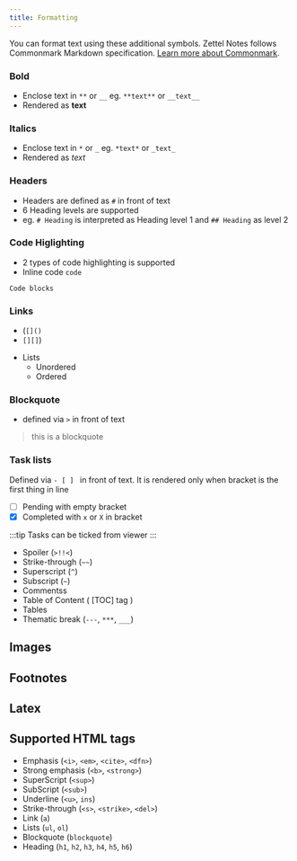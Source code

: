 ```yaml
---
title: Formatting
---
```


You can format text using these additional symbols. Zettel Notes follows Commonmark Markdown specification. [Learn more about Commonmark](https://spec.commonmark.org/0.30/).

### Bold

- Enclose text in `**` or `__` eg. `**text**` or `__text__`
- Rendered as **text**

### Italics

- Enclose text in `*` or `_` eg. `*text*` or `_text_`
- Rendered as *text*

### Headers

- Headers are defined as `#` in front of text
- 6 Heading levels are supported
- eg. `# Heading` is interpreted as Heading level 1 and `## Heading` as level 2

### Code Higlighting

- 2 types of code highlighting is supported
- Inline code `code`

```
Code blocks
```

### Links 

- (`[]()`
- `[][]`)

* Lists
  * Unordered
  * Ordered

### Blockquote 

- defined via `>` in front of text

> this is a blockquote 

### Task lists

Defined via `- [ ] ` in front of text. It is rendered only when bracket is the first thing in line

- [ ] Pending with empty bracket
- [x] Completed with `x` or `X` in bracket

:::tip
Tasks can be ticked from viewer
:::

* Spoiler (`>!!<`)
* Strike-through (`~~`)
* Superscript (`^`)
* Subscript (`~`)
* Commentss
* Table of Content ( [TOC] tag )
* Tables
* Thematic break (`---`, `***`, `___`)


## Images

## Footnotes

## Latex

## Supported HTML tags

* Emphasis (`<i>`, `<em>`, `<cite>`, `<dfn>`)
* Strong emphasis (`<b>`, `<strong>`)
* SuperScript (`<sup>`)
* SubScript (`<sub>`)
* Underline (`<u>`, `ins`)
* Strike-through (`<s>`, `<strike>`, `<del>`)
* Link (`a`)
* Lists (`ul`, `ol`)
* Blockquote (`blockquote`)
* Heading (`h1`, `h2`, `h3`, `h4`, `h5`, `h6`)
